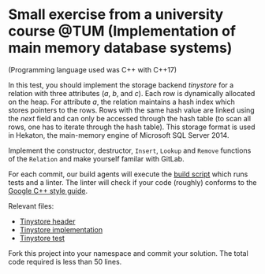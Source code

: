 # Small exercise from a university course @TUM (Implementation of main memory database systems)
(Programming language used was C++ with C++17)

In this test, you should implement the storage backend *tinystore* for a relation with three attributes
(*a*, *b*, and *c*). Each row is dynamically allocated on the heap. For attribute *a*, the relation maintains a hash index
which stores pointers to the rows. Rows with the same hash value are linked using the *next* field and can only be accessed
through the hash table (to scan all rows, one has to iterate through the hash table).
This storage format is used in Hekaton, the main-memory engine of Microsoft SQL Server 2014.

Implement the constructor, destructor, `Insert`, `Lookup` and `Remove` functions of the `Relation` and make yourself familar with GitLab.

For each commit, our build agents will execute the [build script](./.gitlab-ci.yml) which runs tests and a linter.
The linter will check if your code (roughly) conforms to the
[Google C++ style guide](https://google.github.io/styleguide/cppguide.html).

Relevant files:
- [Tinystore header](./include/imlab/tinystore.h)
- [Tinystore implementation](./src/tinystore.cc)
- [Tinystore test](./test/tinystore_test.cc)

Fork this project into your namespace and commit your solution.
The total code required is less than 50 lines.
